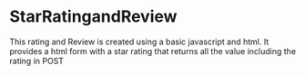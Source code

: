 # StarRatingandReview

This rating and Review is created using a basic javascript and html.
It provides a html form with a star rating that returns all the value including the rating in POST
